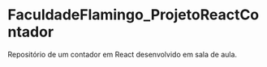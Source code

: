 # FaculdadeFlamingo_ProjetoReactContador
Repositório de um contador em React desenvolvido em sala de aula.
